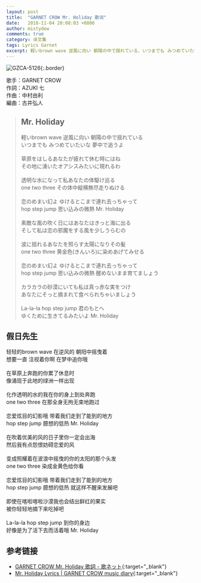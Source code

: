 ```yaml
---
layout: post
title:  "GARNET CROW Mr. Holiday 歌词"
date:   2018-11-04 20:08:03 +0800
author: mistydew
comments: true
category: 译文集
tags: Lyrics Garnet
excerpt: 軽いbrown wave 逆風に向い 朝陽の中で揺れている、いつまでも みつめていたいな 夢中で追うよ。
---
```

![GZCA-5126](https://crowsub.github.io/images/discography/album/GZCA-5126.jpg){:.border}

歌手：GARNET CROW<br>
作詞：AZUKI 七<br>
作曲：中村由利<br>
編曲：古井弘人

<blockquote class="original">
  <h2>Mr. Holiday</h2>
  <p>
    軽いbrown wave 逆風に向い 朝陽の中で揺れている<br>
    いつまでも みつめていたいな 夢中で追うよ<br>
    <br>
    草原をはしるあなたが疲れて休む時にはね<br>
    その地に湧いたオアシスみたいに現れるわ<br>
    <br>
    透明な水になって私あなたの体駆け巡る<br>
    one two three その体中縦横無尽走りぬける<br>
    <br>
    恋のめまい幻よ ゆけるとこまで連れ去っちゃって<br>
    hop step jump 思い込みの微熱 Mr. Holiday<br>
    <br>
    素敵な風の吹く日にはあなたはきっと海に出る<br>
    そして私は恋の邪魔をする風を少しうらむの<br>
    <br>
    波に揺れるあなたを照らす太陽になりその髪<br>
    one two three 黄金色(きんいろ)に染めあげてみせる<br>
    <br>
    恋のめまい幻よ ゆけるとこまで連れ去っちゃって<br>
    hop step jump 思い込みの微熱 醒めないまま育てましょう<br>
    <br>
    カラカラの砂漠にいても私は真っ赤な実をつけ<br>
    あなたにそっと摘まれて食べられちゃいましょう<br>
    <br>
    La-la-la hop step jump 君のもとへ<br>
    ゆくために生きてるみたいよ Mr. Holiday
  </p>
</blockquote>

<div class="translation">
  <h2>假日先生</h2>
  <p>
    轻轻的brown wave 在逆风的 朝阳中摇曳着<br>
    想要一直 注视着你啊 在梦中追你哦<br>
    <br>
    在草原上奔跑的你累了休息时<br>
    像涌现于此地的绿洲一样出现<br>
    <br>
    化作透明的水的我在你的身上到处奔跑<br>
    one two three 在那全身无拘无束地跑过<br>
    <br>
    恋爱炫目的幻影哦 带着我们走到了能到的地方<br>
    hop step jump 臆想的低热 Mr. Holiday<br>
    <br>
    在吹着优美的风的日子里你一定会出海<br>
    然后我有点怨恨妨碍恋爱的风<br>
    <br>
    变成照耀着在波浪中摇曳的你的太阳的那个头发<br>
    one two three 染成金黄色给你看<br>
    <br>
    恋爱炫目的幻影哦 带着我们走到了能到的地方<br>
    hop step jump 臆想的低热 就这样不醒来发展吧<br>
    <br>
    即使在喀啦喀啦沙漠我也会结出鲜红的果实<br>
    被你轻轻地摘下来吃掉吧<br>
    <br>
    La-la-la hop step jump 到你的身边<br>
    好像是为了活下去而活着哦 Mr. Holiday
  </p>
</div>

## 参考链接

* [GARNET CROW Mr. Holiday 歌詞 - 歌ネット](https://www.uta-net.com/song/63134/){:target="_blank"}
* [Mr. Holiday Lyrics \| GARNET CROW music diary](https://crowsub.github.io/lyrics/original/Mr.%20Holiday.html){:target="_blank"}

